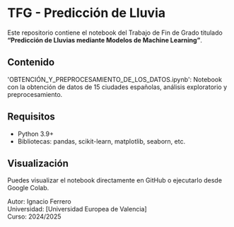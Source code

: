 # TFG - Predicción de Lluvia

Este repositorio contiene el notebook del Trabajo de Fin de Grado titulado **“Predicción de Lluvias mediante Modelos de Machine Learning”**.

## Contenido

'OBTENCIÓN_Y_PREPROCESAMIENTO_DE_LOS_DATOS.ipynb': Notebook con la obtención de datos de 15 ciudades españolas, análisis exploratorio y preprocesamiento.

## Requisitos

- Python 3.9+
- Bibliotecas: pandas, scikit-learn, matplotlib, seaborn, etc.

## Visualización

Puedes visualizar el notebook directamente en GitHub o ejecutarlo desde Google Colab.



Autor: Ignacio Ferrero  
Universidad: [Universidad Europea de Valencia]  
Curso: 2024/2025
